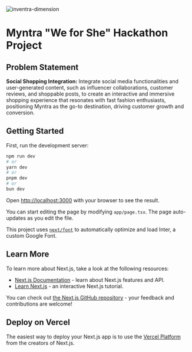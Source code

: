 ![inventra-dimension](https://socialify.git.ci/iynes/inventra-dimension/image?description=1&font=Raleway&forks=1&language=1&name=1&owner=1&pattern=Brick%20Wall&stargazers=1&theme=Dark)

# Myntra "We for She" Hackathon Project

## Problem Statement

**Social Shopping Integration:** Integrate social media functionalities and user-generated content, such as influencer collaborations, customer reviews, and shoppable posts, to create an interactive and immersive shopping experience that resonates with fast fashion enthusiasts, positioning Myntra as the go-to destination, driving customer growth and conversion.

## Getting Started

First, run the development server:

```bash
npm run dev
# or
yarn dev
# or
pnpm dev
# or
bun dev
```

Open [http://localhost:3000](http://localhost:3000) with your browser to see the result.

You can start editing the page by modifying `app/page.tsx`. The page auto-updates as you edit the file.

This project uses [`next/font`](https://nextjs.org/docs/basic-features/font-optimization) to automatically optimize and load Inter, a custom Google Font.

## Learn More

To learn more about Next.js, take a look at the following resources:

- [Next.js Documentation](https://nextjs.org/docs) - learn about Next.js features and API.
- [Learn Next.js](https://nextjs.org/learn) - an interactive Next.js tutorial.

You can check out [the Next.js GitHub repository](https://github.com/vercel/next.js/) - your feedback and contributions are welcome!

## Deploy on Vercel

The easiest way to deploy your Next.js app is to use the [Vercel Platform](https://vercel.com/new?utm_medium=default-template&filter=next.js&utm_source=create-next-app&utm_campaign=create-next-app-readme) from the creators of Next.js.
